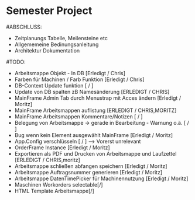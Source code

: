 # Semester Project
#ABSCHLUSS:
- Zeitplanungs Tabelle, Meilensteine etc
- Allgememeine Bedinungsanleitung
- Architektur Dokumentation

#TODO:
- Arbeitsmappe Objekt - In DB [Erledigt / Chris]
- Farben für Machinen / Farb Funktion [Erledigt / Chris]
- DB-Context Update funktion [ / ]
- Update von DB spalten zB Namesänderung [ERLEDIGT / CHRIS]
- MainFrame Admin Tab durch Menustrap mit Acces ändern [Erledigt / Moritz]
- MainFrame Arbeitsmappen auflistung [ERLEDIGT / CHRIS,MORITZ]
- MainFrame Arbeitsmappen Kommentare/Notizen [ / ]
- Belegung von Arbeitsmappe -> gerade in Bearbeitung - Warnung o.ä. [ / ]
- Bug wenn kein Element ausgewählt MainFrame [Erledigt / Moritz]
- App.Config verschlüsseln [ / ] --> Vorerst unrelevant
- OrderFrame Instance [Erledigt / Moritz]
- Exportieren als PDF und Drucken von Arbeitsmappe und Laufzettel [ERLEDIGT / CHRIS,moritz]
- Arbeitsmappe schließen abfangen speichern [Erledigt / Moritz]
- Arbeitsmappe Auftragsnummer generieren [Erledigt / Moritz]
- Arbeitsmappe DatenTimePicker für Machinennutzung [Erledigt / Moritz]
- Maschinen Workorders selectable[/]
- HTML Template Arbeitsmappe[/]